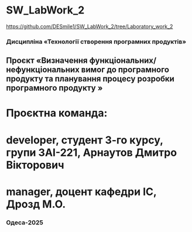# SW_LabWork_2
https://github.com/DESmile1/SW_LabWork_2/tree/Laboratory_work_2
### Дисципліна «Технології створення програмних продуктів»
## Проєкт «Визначення функціональних/нефункціональних вимог до програмного продукту та планування процесу розробки програмного продукту »
# Проєктна команда:
# developer, студент 3-го курсу, групи ЗАI-221, Арнаутов Дмитро Вiкторович
# manager, доцент кафедри ІС, Дрозд М.О.
### Одеса-2025
